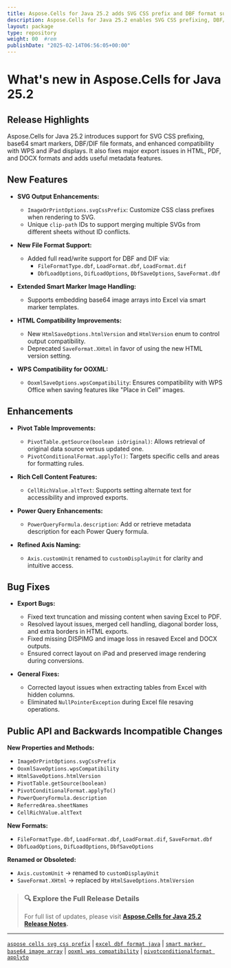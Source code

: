 ```yaml
---
title: Aspose.Cells for Java 25.2 adds SVG CSS prefix and DBF format support
description: Aspose.Cells for Java 25.2 enables SVG CSS prefixing, DBF/DIF format support, alt text for rich cells, and resolves export bugs in PDF, DOCX, and HTML.
layout: package
type: repository
weight: 00	#rem
publishDate: "2025-02-14T06:56:05+00:00"
---
```


# What's new in Aspose.Cells for Java 25.2

## Release Highlights

Aspose.Cells for Java 25.2 introduces support for SVG CSS prefixing, base64 smart markers, DBF/DIF file formats, and enhanced compatibility with WPS and iPad displays. It also fixes major export issues in HTML, PDF, and DOCX formats and adds useful metadata features.

## New Features

- **SVG Output Enhancements:**
  - `ImageOrPrintOptions.svgCssPrefix`: Customize CSS class prefixes when rendering to SVG.
  - Unique `clip-path` IDs to support merging multiple SVGs from different sheets without ID conflicts.

- **New File Format Support:**
  - Added full read/write support for DBF and DIF via:
    - `FileFormatType.dbf`, `LoadFormat.dbf`, `LoadFormat.dif`
    - `DbfLoadOptions`, `DifLoadOptions`, `DbfSaveOptions`, `SaveFormat.dbf`

- **Extended Smart Marker Image Handling:**
  - Supports embedding base64 image arrays into Excel via smart marker templates.

- **HTML Compatibility Improvements:**
  - New `HtmlSaveOptions.htmlVersion` and `HtmlVersion` enum to control output compatibility.
  - Deprecated `SaveFormat.XHtml` in favor of using the new HTML version setting.

- **WPS Compatibility for OOXML:**
  - `OoxmlSaveOptions.wpsCompatibility`: Ensures compatibility with WPS Office when saving features like "Place in Cell" images.

## Enhancements

- **Pivot Table Improvements:**
  - `PivotTable.getSource(boolean isOriginal)`: Allows retrieval of original data source versus updated one.
  - `PivotConditionalFormat.applyTo()`: Targets specific cells and areas for formatting rules.

- **Rich Cell Content Features:**
  - `CellRichValue.altText`: Supports setting alternate text for accessibility and improved exports.

- **Power Query Enhancements:**
  - `PowerQueryFormula.description`: Add or retrieve metadata description for each Power Query formula.

- **Refined Axis Naming:**
  - `Axis.customUnit` renamed to `customDisplayUnit` for clarity and intuitive access.

## Bug Fixes

- **Export Bugs:**
  - Fixed text truncation and missing content when saving Excel to PDF.
  - Resolved layout issues, merged cell handling, diagonal border loss, and extra borders in HTML exports.
  - Fixed missing DISPIMG and image loss in resaved Excel and DOCX outputs.
  - Ensured correct layout on iPad and preserved image rendering during conversions.

- **General Fixes:**
  - Corrected layout issues when extracting tables from Excel with hidden columns.
  - Eliminated `NullPointerException` during Excel file resaving operations.

## Public API and Backwards Incompatible Changes

**New Properties and Methods:**
- `ImageOrPrintOptions.svgCssPrefix`
- `OoxmlSaveOptions.wpsCompatibility`
- `HtmlSaveOptions.htmlVersion`
- `PivotTable.getSource(boolean)`
- `PivotConditionalFormat.applyTo()`
- `PowerQueryFormula.description`
- `ReferredArea.sheetNames`
- `CellRichValue.altText`

**New Formats:**
- `FileFormatType.dbf`, `LoadFormat.dbf`, `LoadFormat.dif`, `SaveFormat.dbf`
- `DbfLoadOptions`, `DifLoadOptions`, `DbfSaveOptions`

**Renamed or Obsoleted:**
- `Axis.customUnit` → renamed to `customDisplayUnit`
- `SaveFormat.XHtml` → replaced by `HtmlSaveOptions.htmlVersion`

> ### 🔍 Explore the Full Release Details
>
> For full list of updates, please visit **[Aspose.Cells for Java 25.2 Release Notes](https://releases.aspose.com/cells/java/release-notes/2025/aspose-cells-for-java-25-2-release-notes/).**

---

[`aspose cells svg css prefix`](https://search.aspose.com/q/aspose-cells-svg-css-prefix.html) | [`excel dbf format java`](https://search.aspose.com/q/excel-dbf-format-java.html) | [`smart marker base64 image array`](https://search.aspose.com/q/smart-marker-base64-image-array.html) | [`ooxml wps compatibility`](https://search.aspose.com/q/ooxml-wps-compatibility.html) | [`pivotconditionalformat applyto`](https://search.aspose.com/q/pivotconditionalformat-applyto.html)
